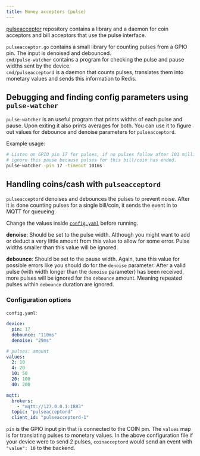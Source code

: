 ```yaml
---
title: Money acceptors (pulse)
---
```


[pulseacceptor](https://gitlab.com/openkiosk/pulseacceptor) repository contains a library and a daemon for coin acceptors and bill acceptors that use the pulse interface.

`pulseacceptor.go` contains a small library for counting pulses from a GPIO pin. The input is denoised and debounced.\
`cmd/pulse-watcher` contains a program for checking the pulse and pause widths sent by the device.\
`cmd/pulseacceptord` is a daemon that counts pulses, translates them into monetary values and sends this information to Redis.

## Debugging and finding config parameters using `pulse-watcher`
`pulse-watcher` is an useful program that prints widths of each pulse and pause. Upon exiting it also prints averages for both. You can use it to figure out values for debounce and denoise parameters for `pulseacceptord`.

Example usage:
```sh
# Listen on GPIO pin 17 for pulses, if no pulses follow after 101 milliseconds
# ignore this pause because pulses for this bill/coin has ended.
pulse-watcher -pin 17 -timeout 101ms
```

## Handling coins/cash with `pulseacceptord`
`pulseacceptord` denoises and debounces the pulses to prevent noise. After it is done counting pulses for a single bill/coin, it sends the event in to MQTT for queueing.

Change the values inside [`config.yaml`](https://gitlab.com/openkiosk/pulseacceptor/-/blob/master/cmd/pulseacceptord/config.yaml) before running.

**denoise**: Should be set to the pulse width. Although you might want to add or deduct a very little amount from this value to allow for some error. Pulse widths smaller than this value will be ignored.

**debounce**: Should be set to the pause width. Again, tune this value for possible errors like you should do for the `denoise` parameter. After a valid pulse (with width longer than the `denoise` parameter) has been received, more pulses will be ignored for the `debounce` amount. Meaning repeated pulses within `debounce` duration are ignored.

### Configuration options
`config.yaml`:
```yaml
device:
  pin: 17
  debounce: "110ms"
  denoise: "29ms"

# pulses: amount
values:
  2: 10
  4: 20
  10: 50
  20: 100
  40: 200

mqtt:
  brokers:
    - "mqtt://127.0.0.1:1883"
  topic: "pulseacceptord"
  client_id: "pulseacceptord-1"
```

`pin` is the GPIO input pin that is connected to the COIN pin. The `values` map is for translating pulses to monetary values. In the above configuration file if your device were to send 2 pulses, `coinacceptord` would send an event with `"value": 10` to the backend.
